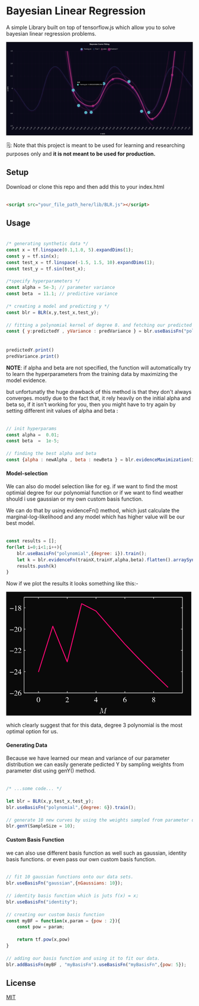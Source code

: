 # Bayesian Linear Regression

A simple Library built on top of tensorflow.js which allow you to solve bayesian linear regression problems.

<div style="text-align: center">
    <img src="assets/darkBLR.png" width="800px"/>
</div>

🗒: Note that this project is meant to be used for learning and researching purposes only and **it is not meant to be used for production.**

## Setup

Download or clone this repo and then add this to your index.html

```html

<script src="your_file_path_here/lib/BLR.js"></script>
```


## Usage

```javascript

/* generating synthetic data */
const x = tf.linspace(0.1,1.0, 5).expandDims(1); 
const y = tf.sin(x);
const test_x = tf.linspace(-1.5, 1.5, 10).expandDims(1);
const test_y = tf.sin(test_x);

/*specify hyperparameters */
const alpha = 5e-3; // parameter variance
const beta  = 11.1; // predictive variance 

/* creating a model and predicting y */
const blr = BLR(x,y,test_x,test_y);

// fitting a polynomial kernel of degree 8. and fetching our predicted y'es.
const { y:predictedY , yVariance : predVariance } = blr.useBasisFn("polynomial",{degree: 8}).train(alpha,beta).test();


predictedY.print() 
predVariance.print()

```

**NOTE**: if alpha and beta are not specified, the function will automatically try to learn the hyperparameters from the training data by maximizing the model evidence.

but unfortunatly the huge drawback of this method is that they don't always converges. mostly due to the fact that, it rely heavily on the initial alpha and beta so, if it isn't working for you, then you might have to try again by setting different init values of alpha and beta :

```javascript

// init hyperparams
const alpha =  0.01;
const beta  =  1e-5;

// finding the best alpha and beta 
const {alpha : newAlpha , beta : newBeta } = blr.evidenceMaximization(initAlpha = alpha,initBeta = beta);
```

#### Model-selection

We can also do model selection like for eg. if we want to find the most optimial degree for our polynomial function or if we want to find weather should i use gaussian or my own custom basis function.

We can do that by using evidenceFn() method, which just calculate the marginal-log-likelihood and any model which has higher value will be our best model.

```javascript

const results = [];
for(let i=0;i<1;i++){
    blr.useBasisFn("polynomial",{degree: i}).train();
    let k = blr.evidenceFn(trainX,trainY,alpha,beta).flatten().arraySync();
    results.push(k)
}

```

Now if we plot the results it looks something like this:-

<img src="assets/plot.png" width="500px"/>

which clearly suggest that for this data, degree 3 polynomial is the most optimal option for us.

#### Generating Data

Because we have learned our mean and variance of our parameter distribution we can easily generate pedicted Y by sampling weights from parameter dist using genY() method.

```javascript

/* ...some code... */

let blr = BLR(x,y,test_x,test_y);
blr.useBasisFn("polynomial",{degree: 6}).train();

// generate 10 new curves by using the weights sampled from parameter distribution.
blr.genY(SampleSize = 10);

```

#### Custom Basis Function

we can also use different basis function as well such as 
gaussian, identity basis functions. or even pass our own custom basis function.

```javascript

// fit 10 gaussian functions onto our data sets. 
blr.useBasisFn("gaussian",{nGaussians: 10});

// identity basis function which is juts f(x) = x;
blr.useBasisFn("identity");

// creating our custom basis function
const myBF = function(x,param = {pow : 2}){
    const pow = param;

    return tf.pow(x,pow)
}

// adding our basis function and using it to fit our data.
blr.addBasisFn(myBF , "myBasisFn").useBasisFn("myBasisFn",{pow: 5});

```
## License
[MIT](https://choosealicense.com/licenses/mit/)
